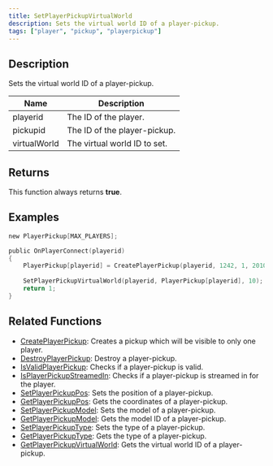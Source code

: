 ```yaml
---
title: SetPlayerPickupVirtualWorld
description: Sets the virtual world ID of a player-pickup.
tags: ["player", "pickup", "playerpickup"]
---
```


<VersionWarn version='omp v1.1.0.2612' />

## Description

Sets the virtual world ID of a player-pickup.

| Name         | Description                  |
|--------------|------------------------------|
| playerid     | The ID of the player.        |
| pickupid     | The ID of the player-pickup. |
| virtualWorld | The virtual world ID to set. |

## Returns

This function always returns **true**.

## Examples

```c
new PlayerPickup[MAX_PLAYERS];

public OnPlayerConnect(playerid)
{
    PlayerPickup[playerid] = CreatePlayerPickup(playerid, 1242, 1, 2010.0979, 1222.0642, 10.8206, 20);
    
    SetPlayerPickupVirtualWorld(playerid, PlayerPickup[playerid], 10);
    return 1;
}
```

## Related Functions

- [CreatePlayerPickup](CreatePlayerPickup): Creates a pickup which will be visible to only one player.
- [DestroyPlayerPickup](DestroyPlayerPickup): Destroy a player-pickup.
- [IsValidPlayerPickup](IsValidPlayerPickup): Checks if a player-pickup is valid.
- [IsPlayerPickupStreamedIn](IsPlayerPickupStreamedIn): Checks if a player-pickup is streamed in for the player.
- [SetPlayerPickupPos](SetPlayerPickupPos): Sets the position of a player-pickup.
- [GetPlayerPickupPos](GetPlayerPickupPos): Gets the coordinates of a player-pickup.
- [SetPlayerPickupModel](SetPlayerPickupModel): Sets the model of a player-pickup.
- [GetPlayerPickupModel](GetPlayerPickupModel): Gets the model ID of a player-pickup.
- [SetPlayerPickupType](SetPlayerPickupType): Sets the type of a player-pickup.
- [GetPlayerPickupType](GetPlayerPickupType): Gets the type of a player-pickup.
- [GetPlayerPickupVirtualWorld](GetPlayerPickupVirtualWorld): Gets the virtual world ID of a player-pickup.
